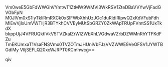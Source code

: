Vm0weE5GbFdWWGhVYmtwT1ZtMW9WMVl3WkRSV1ZteDBaVVYwVjFadGVGbFpN
M0JIVm0xS1IyTkliRmRXCk0xSlFWbXhhUzJOc1duRldiRlpwQ2xKdVFubFdh
MlEwVjIxUmVWTlljR3BTYkhCVVEyMUtSbGRZY0ZkWApTRUpFVmtSS1UxTkdX
bkppUjJ4VFRUQktlVkV5TVZkalZrWlZWbXhLVGdwaVZrbDZWMnRhYTFKdFZu
TmEKUmxaT1VsaFNSVmx0TVZOTmJHUnlVbFJzVVZWWE9VeGFSV1JYWTBGdlMy
VlljSEFLQ20xcWJRPT0KCmhwcg==

qiv